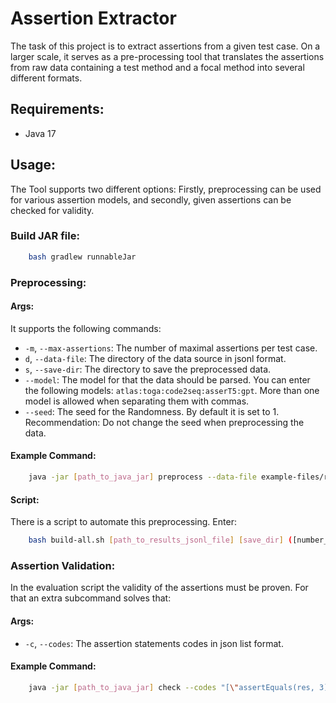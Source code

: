 # Assertion Extractor

The task of this project is to extract assertions from a given test case. On a larger scale, it serves as a
pre-processing tool that translates the assertions from raw data containing a test method and a focal method into
several different formats.

## Requirements:

- Java 17

## Usage:

The Tool supports two different options:
Firstly, preprocessing can be used for various assertion models, and secondly, given assertions can be checked for
validity.

### Build JAR file:

```bash
    bash gradlew runnableJar
```

### Preprocessing:
#### Args:
It supports the following commands:

- `-m`, `--max-assertions`: The number of maximal assertions per test case.
- `d`, `--data-file`: The directory of the data source in jsonl format.
- `s`, `--save-dir`: The directory to save the preprocessed data.
- `--model`: The model for that the data should be parsed. You can enter the following
  models: `atlas:toga:code2seq:asserT5:gpt`. More than one model is allowed when separating them with commas.
- `--seed`: The seed for the Randomness. By default it is set to 1. Recommendation: Do not change the seed when preprocessing the data.

#### Example Command:
```bash
    java -jar [path_to_java_jar] preprocess --data-file example-files/results-small.jsonl --save-dir preprocessed -m 5 --model toga:atlas:asserT5 
```
#### Script:
There is a script to automate this preprocessing. Enter:
```bash
    bash build-all.sh [path_to_results_jsonl_file] [save_dir] ([number_assertions_separated]) ([models_separated]) 
```
### Assertion Validation:
In the evaluation script the validity of the assertions must be proven. For that an extra subcommand solves that:
#### Args:
- `-c`, `--codes`: The assertion statements codes in json list format.

#### Example Command:
```bash
    java -jar [path_to_java_jar] check --codes "[\"assertEquals(res, 3)\"]"
```